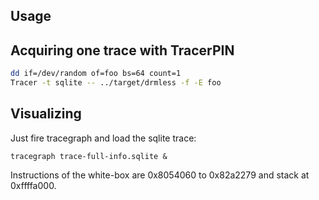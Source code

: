 ## Usage

## Acquiring one trace with TracerPIN

```bash
dd if=/dev/random of=foo bs=64 count=1
Tracer -t sqlite -- ../target/drmless -f -E foo
```

## Visualizing

Just fire tracegraph and load the sqlite trace:

```
tracegraph trace-full-info.sqlite &
```

Instructions of the white-box are 0x8054060 to 0x82a2279 and stack at 0xffffa000.
